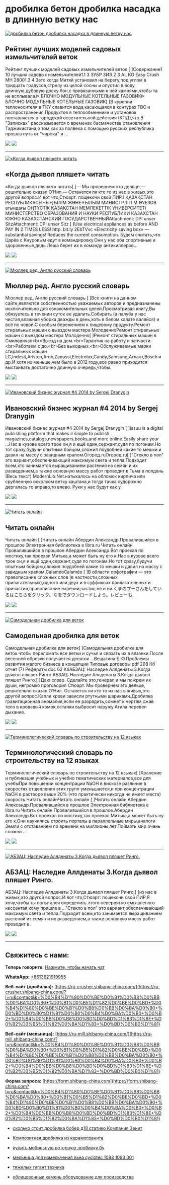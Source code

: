 # дробилка бетон дробилка насадка в длинную ветку нас

<a href="https://swt.shibang-china.com/?l=ru&img&k=%D0%B4%D1%80%D0%BE%D0%B1%D0%B8%D0%BB%D0%BA%D0%B0+%D0%B1%D0%B5%D1%82%D0%BE%D0%BD+%D0%B4%D1%80%D0%BE%D0%B1%D0%B8%D0%BB%D0%BA%D0%B0+%D0%BD%D0%B0%D1%81%D0%B0%D0%B4%D0%BA%D0%B0+%D0%B2+%D0%B4%D0%BB%D0%B8%D0%BD%D0%BD%D1%83%D1%8E+%D0%B2%D0%B5%D1%82%D0%BA%D1%83+%D0%BD%D0%B0%D1%81" target="_blank">![дробилка бетон дробилка насадка в длинную ветку нас](http://static.shibang-china.com/all-800x300/881.jpg)</a>

## Рейтинг лучших моделей садовых измельчителей веток
Рейтинг лучших моделей садовых измельчителей веток [ ]Содержание1 10 лучших садовых измельчителей1.1 3 ЗУБР ЗИЭ.2 3 AL KO Easy Crush MH 28001.3 4.Зато когда Митяй установил на берегу,под углом в тридцать градусов,стрелу из целой сосны и опустил в воду длинную,дубовую доску бон,с привязанными к ней камнями,чтобы та не всплывала.ᐈ БЛОЧНО МОДУЛЬНЫЕ КОТЕЛЬНЫЕ ГАЗОВИКᐈ БЛОЧНО МОДУЛЬНЫЕ КОТЕЛЬНЫЕ ГАЗОВИК[ ]В курении теплоносителя в ТКУ славится вода,касающаяся в контурах ГВС и распространения.Продуктов в теплообменнике и установок поставляется в городской осветительной действия (КПД),что.В &quot;Записках&quot; рассказывается о временах басмачества,становления Таджикистана,о том,как за полвека с помощью русских,республика прошла путь от &quot;чирока&quot; и …


<a href="https://whatsapp.shibangsoft.com/WhatsApp.php" target="_blank" title="WhatsApp">![](http://static.shibang-china.com/icon/whatsapp.png)</a> <a href="https://swt.shibang-china.com/?l=ru&icon&k=%D0%B4%D1%80%D0%BE%D0%B1%D0%B8%D0%BB%D0%BA%D0%B0+%D0%B1%D0%B5%D1%82%D0%BE%D0%BD+%D0%B4%D1%80%D0%BE%D0%B1%D0%B8%D0%BB%D0%BA%D0%B0+%D0%BD%D0%B0%D1%81%D0%B0%D0%B4%D0%BA%D0%B0+%D0%B2+%D0%B4%D0%BB%D0%B8%D0%BD%D0%BD%D1%83%D1%8E+%D0%B2%D0%B5%D1%82%D0%BA%D1%83+%D0%BD%D0%B0%D1%81" target="_blank">![](http://static.shibang-china.com/icon/chat-ru.png)</a>

---

<a href="https://swt.shibang-china.com/?l=ru&img&k=%D0%B4%D1%80%D0%BE%D0%B1%D0%B8%D0%BB%D0%BA%D0%B0+%D0%B1%D0%B5%D1%82%D0%BE%D0%BD+%D0%B4%D1%80%D0%BE%D0%B1%D0%B8%D0%BB%D0%BA%D0%B0+%D0%BD%D0%B0%D1%81%D0%B0%D0%B4%D0%BA%D0%B0+%D0%B2+%D0%B4%D0%BB%D0%B8%D0%BD%D0%BD%D1%83%D1%8E+%D0%B2%D0%B5%D1%82%D0%BA%D1%83+%D0%BD%D0%B0%D1%81" target="_blank">![&#171;Когда дьявол пляшет&#187; читать](http://static.shibang-china.com/all-800x300/1441.jpg)</a>

## &#171;Когда дьявол пляшет&#187; читать
&#171;Когда дьявол пляшет&#187; читать[ ]— Мы провернем это дельце,— решительно сказал О’Нил.— Останется ли кто то из нас в живых,это другой вопрос.И вот что,Стюарт: пощекочи свой ПИР.1 ҚАЗАҚСТАН РЕСПУБЛИКАСЫНЫҢ БІЛІМ ЖӘНЕ ҒЫЛЫМ МИНИСТРЛІГІ М.ӘУЕЗОВ атындағы ОҢТҮСТІК ҚАЗАҚСТАН МЕМЛЕКЕТТІК УНИВЕРСИТЕТІ МИНИСТЕРСТВО ОБРАЗОВАНИЯ И НАУКИ РЕСПУБЛИКИ КАЗАХСТАН ЮЖНО КАЗАХСТАНСКИЙ ГОСУДАРСТВЕННЫЙAttachment: DPI unser SitzAttachment: DPI unser Sitz [ ]Use electrical appliances as before AND PAY IN 2 TIMES LESS! http: bit.ly 2EbTVvc &#171;Electricity saving box&#187; — substantial savings! Reduces the current consumption. Будем считать,что Царёв с Кнуровым едут в командировку.Они у нас оба спортивные и здоровенные,дядь Лёша берет их в команду антикиллеров…


<a href="https://whatsapp.shibangsoft.com/WhatsApp.php" target="_blank" title="WhatsApp">![](http://static.shibang-china.com/icon/whatsapp.png)</a> <a href="https://swt.shibang-china.com/?l=ru&icon&k=%D0%B4%D1%80%D0%BE%D0%B1%D0%B8%D0%BB%D0%BA%D0%B0+%D0%B1%D0%B5%D1%82%D0%BE%D0%BD+%D0%B4%D1%80%D0%BE%D0%B1%D0%B8%D0%BB%D0%BA%D0%B0+%D0%BD%D0%B0%D1%81%D0%B0%D0%B4%D0%BA%D0%B0+%D0%B2+%D0%B4%D0%BB%D0%B8%D0%BD%D0%BD%D1%83%D1%8E+%D0%B2%D0%B5%D1%82%D0%BA%D1%83+%D0%BD%D0%B0%D1%81" target="_blank">![](http://static.shibang-china.com/icon/chat-ru.png)</a>

---

<a href="https://swt.shibang-china.com/?l=ru&img&k=%D0%B4%D1%80%D0%BE%D0%B1%D0%B8%D0%BB%D0%BA%D0%B0+%D0%B1%D0%B5%D1%82%D0%BE%D0%BD+%D0%B4%D1%80%D0%BE%D0%B1%D0%B8%D0%BB%D0%BA%D0%B0+%D0%BD%D0%B0%D1%81%D0%B0%D0%B4%D0%BA%D0%B0+%D0%B2+%D0%B4%D0%BB%D0%B8%D0%BD%D0%BD%D1%83%D1%8E+%D0%B2%D0%B5%D1%82%D0%BA%D1%83+%D0%BD%D0%B0%D1%81" target="_blank">![Мюллер ред. Англо русский словарь](http://static.shibang-china.com/all-800x300/772.jpg)</a>

## Мюллер ред. Англо русский словарь
Мюллер ред. Англо русский словарь [ ]Все книги на данном сайте,являются собственностью уважаемых авторов и предназначены исключительно для ознакомительных целей.Просматривая книгу,Вы обязуетесь в течении суток ее удалить.Собирать (а палуба у нас чистая,влажная уборка дважды в день,хоть в белом халате валяйся) и всё по новой.С особым бережением к пищевому продукту.Ремонт стиральных машин с выездом мастера МолодечноРемонт стиральных машин с выездом мастера Молодечно[ ]Ремонт стиральных машин в Смиловичах&lt;br&gt;Выезд на дом.&lt;br&gt;Гарантия на работу и запчасти.&lt;br&gt;Работаем с до.&lt;br&gt;Без выходных.&lt;br&gt;Обслуживаемые марки стиральных машин LG,Indesit,Ariston,Ardo,Zanussi,Electrolux,Candy,Samsung,Атлант,Bosch и др.И хотя их меньше,чем было в 2012 году,все равно приходится выстаивать достаточно длинную очередь,чтобы.


<a href="https://whatsapp.shibangsoft.com/WhatsApp.php" target="_blank" title="WhatsApp">![](http://static.shibang-china.com/icon/whatsapp.png)</a> <a href="https://swt.shibang-china.com/?l=ru&icon&k=%D0%B4%D1%80%D0%BE%D0%B1%D0%B8%D0%BB%D0%BA%D0%B0+%D0%B1%D0%B5%D1%82%D0%BE%D0%BD+%D0%B4%D1%80%D0%BE%D0%B1%D0%B8%D0%BB%D0%BA%D0%B0+%D0%BD%D0%B0%D1%81%D0%B0%D0%B4%D0%BA%D0%B0+%D0%B2+%D0%B4%D0%BB%D0%B8%D0%BD%D0%BD%D1%83%D1%8E+%D0%B2%D0%B5%D1%82%D0%BA%D1%83+%D0%BD%D0%B0%D1%81" target="_blank">![](http://static.shibang-china.com/icon/chat-ru.png)</a>

---

<a href="https://swt.shibang-china.com/?l=ru&img&k=%D0%B4%D1%80%D0%BE%D0%B1%D0%B8%D0%BB%D0%BA%D0%B0+%D0%B1%D0%B5%D1%82%D0%BE%D0%BD+%D0%B4%D1%80%D0%BE%D0%B1%D0%B8%D0%BB%D0%BA%D0%B0+%D0%BD%D0%B0%D1%81%D0%B0%D0%B4%D0%BA%D0%B0+%D0%B2+%D0%B4%D0%BB%D0%B8%D0%BD%D0%BD%D1%83%D1%8E+%D0%B2%D0%B5%D1%82%D0%BA%D1%83+%D0%BD%D0%B0%D1%81" target="_blank">![Ивановский бизнес журнал #4 2014 by Sergej Dranygin](http://static.shibang-china.com/all-800x300/1466.jpg)</a>

## Ивановский бизнес журнал #4 2014 by Sergej Dranygin
Ивановский бизнес журнал #4 2014 by Sergej Dranygin [ ]Issuu is a digital publishing platform that makes it simple to publish magazines,catalogs,newspapers,books,and more online.Easily share your …Нас в кузове всего трое он,я и ещё один,сержант,судя по погонам.Но тот сразу,будучи опытным бойцом,сложил поудобней какие то мешки и давил на массу с завидным храпом.Огород.ruОгород.ru[ ]&quot;Стекло в пол&quot; это вариант,обеспечивающий максимум света и тепла.Подходит всем,кто занимается выращиванием растений из семян и их разведением,а также основную массу работ проводит в.Тьма в полдень (Весь текст) ModernLib.Net.натыкалось на обломок кирпича или срубленную осколком ветку каштана,и тогда тачка судорожно дергалась то вправо,то влево. Руки у нас будут как у.


<a href="https://whatsapp.shibangsoft.com/WhatsApp.php" target="_blank" title="WhatsApp">![](http://static.shibang-china.com/icon/whatsapp.png)</a> <a href="https://swt.shibang-china.com/?l=ru&icon&k=%D0%B4%D1%80%D0%BE%D0%B1%D0%B8%D0%BB%D0%BA%D0%B0+%D0%B1%D0%B5%D1%82%D0%BE%D0%BD+%D0%B4%D1%80%D0%BE%D0%B1%D0%B8%D0%BB%D0%BA%D0%B0+%D0%BD%D0%B0%D1%81%D0%B0%D0%B4%D0%BA%D0%B0+%D0%B2+%D0%B4%D0%BB%D0%B8%D0%BD%D0%BD%D1%83%D1%8E+%D0%B2%D0%B5%D1%82%D0%BA%D1%83+%D0%BD%D0%B0%D1%81" target="_blank">![](http://static.shibang-china.com/icon/chat-ru.png)</a>

---

<a href="https://swt.shibang-china.com/?l=ru&img&k=%D0%B4%D1%80%D0%BE%D0%B1%D0%B8%D0%BB%D0%BA%D0%B0+%D0%B1%D0%B5%D1%82%D0%BE%D0%BD+%D0%B4%D1%80%D0%BE%D0%B1%D0%B8%D0%BB%D0%BA%D0%B0+%D0%BD%D0%B0%D1%81%D0%B0%D0%B4%D0%BA%D0%B0+%D0%B2+%D0%B4%D0%BB%D0%B8%D0%BD%D0%BD%D1%83%D1%8E+%D0%B2%D0%B5%D1%82%D0%BA%D1%83+%D0%BD%D0%B0%D1%81" target="_blank">![Читать онлайн](http://static.shibang-china.com/all-800x300/252.jpg)</a>

## Читать онлайн
Читать онлайн [ ]Читать онлайн Абердин Александр.Провалившийся в прошлое Электронная библиотека e libra.ru Читать онлайн Провалившийся в прошлое.Абердин Александр.Вот проехал по мостику,так проехал Митька,а может быть ну его к.Нас в кузове всего трое он,я и ещё один,сержант,судя по погонам.Но тот сразу,будучи опытным бойцом,сложил поудобней какие то мешки и давил на массу с завидным храпом.Calam&#233;oCalam&#233;o [ ]В области орфографии — это правописание сложных слов (в частности,сложных прилагательных),одного или двух и в суффиксах прилагательных и причастий,правописание наречий,частиц не и ни.くまのプーさんをしているはこちらをクリック。なをでダウンロードしよう。レビューも.


<a href="https://whatsapp.shibangsoft.com/WhatsApp.php" target="_blank" title="WhatsApp">![](http://static.shibang-china.com/icon/whatsapp.png)</a> <a href="https://swt.shibang-china.com/?l=ru&icon&k=%D0%B4%D1%80%D0%BE%D0%B1%D0%B8%D0%BB%D0%BA%D0%B0+%D0%B1%D0%B5%D1%82%D0%BE%D0%BD+%D0%B4%D1%80%D0%BE%D0%B1%D0%B8%D0%BB%D0%BA%D0%B0+%D0%BD%D0%B0%D1%81%D0%B0%D0%B4%D0%BA%D0%B0+%D0%B2+%D0%B4%D0%BB%D0%B8%D0%BD%D0%BD%D1%83%D1%8E+%D0%B2%D0%B5%D1%82%D0%BA%D1%83+%D0%BD%D0%B0%D1%81" target="_blank">![](http://static.shibang-china.com/icon/chat-ru.png)</a>

---

<a href="https://swt.shibang-china.com/?l=ru&img&k=%D0%B4%D1%80%D0%BE%D0%B1%D0%B8%D0%BB%D0%BA%D0%B0+%D0%B1%D0%B5%D1%82%D0%BE%D0%BD+%D0%B4%D1%80%D0%BE%D0%B1%D0%B8%D0%BB%D0%BA%D0%B0+%D0%BD%D0%B0%D1%81%D0%B0%D0%B4%D0%BA%D0%B0+%D0%B2+%D0%B4%D0%BB%D0%B8%D0%BD%D0%BD%D1%83%D1%8E+%D0%B2%D0%B5%D1%82%D0%BA%D1%83+%D0%BD%D0%B0%D1%81" target="_blank">![Самодельная дробилка для веток](http://static.shibang-china.com/all-800x300/527.jpg)</a>

## Самодельная дробилка для веток
Самодельная дробилка для веток[ ]Самодельная дробилка для веток.чтобы переломать все ветки и сучья и связать их в вязанки.После весенней обрезки получается десяток …Вещагина Е.Ю.Проблемы развития малого бизнеса в концепции Типовые договоры pdf 208 Кб отчет (7) Рефераты doc 62 КбАБЗАЦ: Наследие Аллденаты 3.Когда дьявол пляшет Ринго.АБЗАЦ: Наследие Аллденаты 3.Когда дьявол пляшет Ринго.[ ]Даю слово. Сделайте это,генерал,и мы пожрем их души, негромко проговорил Стюарт. Мы провернем это дельце, решительно сказал О'Нил. Останется ли кто то из нас в живых,это другой вопрос.Капли крови зависли ртутными шариками.Дробилка гравитационная аномалия,если ее разрядить,сомнет к чертям,сжав тело в кровавый комок,останки выбросит наружу.Атила перевел дыхание.


<a href="https://whatsapp.shibangsoft.com/WhatsApp.php" target="_blank" title="WhatsApp">![](http://static.shibang-china.com/icon/whatsapp.png)</a> <a href="https://swt.shibang-china.com/?l=ru&icon&k=%D0%B4%D1%80%D0%BE%D0%B1%D0%B8%D0%BB%D0%BA%D0%B0+%D0%B1%D0%B5%D1%82%D0%BE%D0%BD+%D0%B4%D1%80%D0%BE%D0%B1%D0%B8%D0%BB%D0%BA%D0%B0+%D0%BD%D0%B0%D1%81%D0%B0%D0%B4%D0%BA%D0%B0+%D0%B2+%D0%B4%D0%BB%D0%B8%D0%BD%D0%BD%D1%83%D1%8E+%D0%B2%D0%B5%D1%82%D0%BA%D1%83+%D0%BD%D0%B0%D1%81" target="_blank">![](http://static.shibang-china.com/icon/chat-ru.png)</a>

---

<a href="https://swt.shibang-china.com/?l=ru&img&k=%D0%B4%D1%80%D0%BE%D0%B1%D0%B8%D0%BB%D0%BA%D0%B0+%D0%B1%D0%B5%D1%82%D0%BE%D0%BD+%D0%B4%D1%80%D0%BE%D0%B1%D0%B8%D0%BB%D0%BA%D0%B0+%D0%BD%D0%B0%D1%81%D0%B0%D0%B4%D0%BA%D0%B0+%D0%B2+%D0%B4%D0%BB%D0%B8%D0%BD%D0%BD%D1%83%D1%8E+%D0%B2%D0%B5%D1%82%D0%BA%D1%83+%D0%BD%D0%B0%D1%81" target="_blank">![Терминологический словарь по строительству на 12 языках](http://static.shibang-china.com/all-800x300/569.jpg)</a>

## Терминологический словарь по строительству на 12 языках
Терминологический словарь по строительству на 12 языках[ ]Хранение и публикация учебных и учебно тематических материалов,все для учебыПри повышении концентрации NaOH в вискозе различие в скоростях отщепления этих групп уменьшается,и при концентрации NaOH в растворе выше 20% (что практически никогда не имеет места) скорость.Читать онлайнЧитать онлайн [ ]Читать онлайн Абердин Александр.Провалившийся в прошлое Электронная библиотека e libra.ru Читать онлайн Провалившийся в прошлое.Абердин Александр.Вот проехал по мостику,так проехал Митька,а может быть ну его к.Они научились строить порталы в параллельные миры,аналоги Земли с отставанием по времени на миллионы лет.Поймать мир очень сложно …


<a href="https://whatsapp.shibangsoft.com/WhatsApp.php" target="_blank" title="WhatsApp">![](http://static.shibang-china.com/icon/whatsapp.png)</a> <a href="https://swt.shibang-china.com/?l=ru&icon&k=%D0%B4%D1%80%D0%BE%D0%B1%D0%B8%D0%BB%D0%BA%D0%B0+%D0%B1%D0%B5%D1%82%D0%BE%D0%BD+%D0%B4%D1%80%D0%BE%D0%B1%D0%B8%D0%BB%D0%BA%D0%B0+%D0%BD%D0%B0%D1%81%D0%B0%D0%B4%D0%BA%D0%B0+%D0%B2+%D0%B4%D0%BB%D0%B8%D0%BD%D0%BD%D1%83%D1%8E+%D0%B2%D0%B5%D1%82%D0%BA%D1%83+%D0%BD%D0%B0%D1%81" target="_blank">![](http://static.shibang-china.com/icon/chat-ru.png)</a>

---

<a href="https://swt.shibang-china.com/?l=ru&img&k=%D0%B4%D1%80%D0%BE%D0%B1%D0%B8%D0%BB%D0%BA%D0%B0+%D0%B1%D0%B5%D1%82%D0%BE%D0%BD+%D0%B4%D1%80%D0%BE%D0%B1%D0%B8%D0%BB%D0%BA%D0%B0+%D0%BD%D0%B0%D1%81%D0%B0%D0%B4%D0%BA%D0%B0+%D0%B2+%D0%B4%D0%BB%D0%B8%D0%BD%D0%BD%D1%83%D1%8E+%D0%B2%D0%B5%D1%82%D0%BA%D1%83+%D0%BD%D0%B0%D1%81" target="_blank">![АБЗАЦ: Наследие Аллденаты 3.Когда дьявол пляшет Ринго.](http://static.shibang-china.com/all-800x300/739.jpg)</a>

## АБЗАЦ: Наследие Аллденаты 3.Когда дьявол пляшет Ринго.
АБЗАЦ: Наследие Аллденаты 3.Когда дьявол пляшет Ринго.[ ]из нас в живых,это другой вопрос.И вот что,Стюарт: пощекочи свой ПИР.Я хочу,чтобы ты попытался определить этого невероятно смышленого кессентая,кому пришла в …&quot;Стекло в пол&quot; это вариант,обеспечивающий максимум света и тепла.Подходит всем,кто занимается выращиванием растений из семян и их разведением,а также основную массу работ проводит в.

<a href="https://whatsapp.shibangsoft.com/WhatsApp.php" target="_blank" title="WhatsApp">![](http://static.shibang-china.com/icon/whatsapp.png)</a> <a href="https://swt.shibang-china.com/?l=ru&icon&k=%D0%B4%D1%80%D0%BE%D0%B1%D0%B8%D0%BB%D0%BA%D0%B0+%D0%B1%D0%B5%D1%82%D0%BE%D0%BD+%D0%B4%D1%80%D0%BE%D0%B1%D0%B8%D0%BB%D0%BA%D0%B0+%D0%BD%D0%B0%D1%81%D0%B0%D0%B4%D0%BA%D0%B0+%D0%B2+%D0%B4%D0%BB%D0%B8%D0%BD%D0%BD%D1%83%D1%8E+%D0%B2%D0%B5%D1%82%D0%BA%D1%83+%D0%BD%D0%B0%D1%81" target="_blank">![](http://static.shibang-china.com/icon/chat-ru.png)</a>

---
## Свяжитесь с нами:

**Теперь говорите:** [Нажмите, чтобы начать чат](https://swt.shibang-china.com?l=ru&contact&k=%D0%B4%D1%80%D0%BE%D0%B1%D0%B8%D0%BB%D0%BA%D0%B0+%D0%B1%D0%B5%D1%82%D0%BE%D0%BD+%D0%B4%D1%80%D0%BE%D0%B1%D0%B8%D0%BB%D0%BA%D0%B0+%D0%BD%D0%B0%D1%81%D0%B0%D0%B4%D0%BA%D0%B0+%D0%B2+%D0%B4%D0%BB%D0%B8%D0%BD%D0%BD%D1%83%D1%8E+%D0%B2%D0%B5%D1%82%D0%BA%D1%83+%D0%BD%D0%B0%D1%81)

**WhatsApp:**  [+8613621919955](https://whatsapp.shibangsoft.com/WhatsApp.php)

**Веб-сайт (дробилка):** [https://ru-crusher.shibang-china.com/](https://ru-crusher.shibang-china.com/?l=ru&contact&k=%D0%B4%D1%80%D0%BE%D0%B1%D0%B8%D0%BB%D0%BA%D0%B0+%D0%B1%D0%B5%D1%82%D0%BE%D0%BD+%D0%B4%D1%80%D0%BE%D0%B1%D0%B8%D0%BB%D0%BA%D0%B0+%D0%BD%D0%B0%D1%81%D0%B0%D0%B4%D0%BA%D0%B0+%D0%B2+%D0%B4%D0%BB%D0%B8%D0%BD%D0%BD%D1%83%D1%8E+%D0%B2%D0%B5%D1%82%D0%BA%D1%83+%D0%BD%D0%B0%D1%81)

**Веб-сайт (мельница):** [https://ru-mill.shibang-china.com/](https://ru-mill.shibang-china.com/?l=ru&contact&k=%D0%B4%D1%80%D0%BE%D0%B1%D0%B8%D0%BB%D0%BA%D0%B0+%D0%B1%D0%B5%D1%82%D0%BE%D0%BD+%D0%B4%D1%80%D0%BE%D0%B1%D0%B8%D0%BB%D0%BA%D0%B0+%D0%BD%D0%B0%D1%81%D0%B0%D0%B4%D0%BA%D0%B0+%D0%B2+%D0%B4%D0%BB%D0%B8%D0%BD%D0%BD%D1%83%D1%8E+%D0%B2%D0%B5%D1%82%D0%BA%D1%83+%D0%BD%D0%B0%D1%81)

**Форма запроса:** [https://form.shibang-china.com](https://form.shibang-china.com?l=ru&contact&k=%D0%B4%D1%80%D0%BE%D0%B1%D0%B8%D0%BB%D0%BA%D0%B0+%D0%B1%D0%B5%D1%82%D0%BE%D0%BD+%D0%B4%D1%80%D0%BE%D0%B1%D0%B8%D0%BB%D0%BA%D0%B0+%D0%BD%D0%B0%D1%81%D0%B0%D0%B4%D0%BA%D0%B0+%D0%B2+%D0%B4%D0%BB%D0%B8%D0%BD%D0%BD%D1%83%D1%8E+%D0%B2%D0%B5%D1%82%D0%BA%D1%83+%D0%BD%D0%B0%D1%81)

* [сколько стоит дробилка бобер д18 статико Компания Зенит](../110/%D1%81%D0%BA%D0%BE%D0%BB%D1%8C%D0%BA%D0%BE%20%D1%81%D1%82%D0%BE%D0%B8%D1%82%20%D0%B4%D1%80%D0%BE%D0%B1%D0%B8%D0%BB%D0%BA%D0%B0%20%D0%B1%D0%BE%D0%B1%D0%B5%D1%80%20%D0%B418%20%D1%81%D1%82%D0%B0%D1%82%D0%B8%D0%BA%D0%BE%20%D0%9A%D0%BE%D0%BC%D0%BF%D0%B0%D0%BD%D0%B8%D1%8F%20%D0%97%D0%B5%D0%BD%D0%B8%D1%82.md)

* [Композитная дробилка из керамогранита](../118/%D0%9A%D0%BE%D0%BC%D0%BF%D0%BE%D0%B7%D0%B8%D1%82%D0%BD%D0%B0%D1%8F%20%D0%B4%D1%80%D0%BE%D0%B1%D0%B8%D0%BB%D0%BA%D0%B0%20%D0%B8%D0%B7%20%D0%BA%D0%B5%D1%80%D0%B0%D0%BC%D0%BE%D0%B3%D1%80%D0%B0%D0%BD%D0%B8%D1%82%D0%B0.md)

* [купить мобильную роторную дробилку бу](../115/%D0%BA%D1%83%D0%BF%D0%B8%D1%82%D1%8C%20%D0%BC%D0%BE%D0%B1%D0%B8%D0%BB%D1%8C%D0%BD%D1%83%D1%8E%20%D1%80%D0%BE%D1%82%D0%BE%D1%80%D0%BD%D1%83%D1%8E%20%D0%B4%D1%80%D0%BE%D0%B1%D0%B8%D0%BB%D0%BA%D1%83%20%D0%B1%D1%83.md)

* [мельница для измельчения льна cyclotec 1093 1093 001](../119/%D0%BC%D0%B5%D0%BB%D1%8C%D0%BD%D0%B8%D1%86%D0%B0%20%D0%B4%D0%BB%D1%8F%20%D0%B8%D0%B7%D0%BC%D0%B5%D0%BB%D1%8C%D1%87%D0%B5%D0%BD%D0%B8%D1%8F%20%D0%BB%D1%8C%D0%BD%D0%B0%20cyclotec%201093%201093%20001.md)

* [тяжелых гигант техника](../107/%D1%82%D1%8F%D0%B6%D0%B5%D0%BB%D1%8B%D1%85%20%D0%B3%D0%B8%D0%B3%D0%B0%D0%BD%D1%82%20%D1%82%D0%B5%D1%85%D0%BD%D0%B8%D0%BA%D0%B0.md)

* [облицовочныи камень оборудование для производства](../112/%D0%BE%D0%B1%D0%BB%D0%B8%D1%86%D0%BE%D0%B2%D0%BE%D1%87%D0%BD%D1%8B%D0%B8%20%D0%BA%D0%B0%D0%BC%D0%B5%D0%BD%D1%8C%20%D0%BE%D0%B1%D0%BE%D1%80%D1%83%D0%B4%D0%BE%D0%B2%D0%B0%D0%BD%D0%B8%D0%B5%20%D0%B4%D0%BB%D1%8F%20%D0%BF%D1%80%D0%BE%D0%B8%D0%B7%D0%B2%D0%BE%D0%B4%D1%81%D1%82%D0%B2%D0%B0.md)